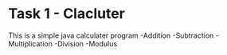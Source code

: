 # Task 1 - Clacluter 
This is a simple java calculater program 
-Addition 
-Subtraction 
-Multiplication 
-Division
-Modulus
